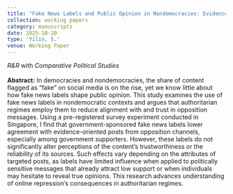 ```yaml
---
title: "Fake News Labels and Public Opinion in Nondemocracies: Evidence from Singapore"
collection: working papers
category: manuscripts
date: 2025-10-20
type: 'Yilin, S.'
venue: Working Paper
---
```

*R&R* with *Comparative Political Studies*<br><br>**Abstract:** In democracies and nondemocracies, the share of content flagged as “fake” on social media is on the rise, yet we know little about how fake news labels shape public opinion. This study examines the use of fake news labels in nondemocratic contexts and argues that authoritarian regimes employ them to reduce alignment with and trust in opposition messages. Using a pre-registered survey experiment conducted in Singapore, I find that government-sponsored fake news labels lower agreement with evidence-oriented posts from opposition channels, especially among government supporters. However, these labels do not significantly alter perceptions of the content’s trustworthiness or the reliability of its sources. Such effects vary depending on the attributes of targeted posts, as labels have limited influence when applied to politically sensitive messages that already attract low support or when individuals may hesitate to reveal true opinions. This research advances understanding of online repression’s consequences in authoritarian regimes.
